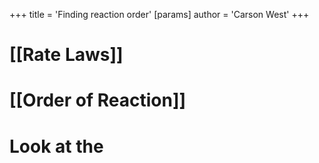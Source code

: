 +++
 title = 'Finding reaction order'
[params]
	author = 'Carson West'
+++
# [[Rate Laws]]
# [[Order of Reaction]]

# Look at the 